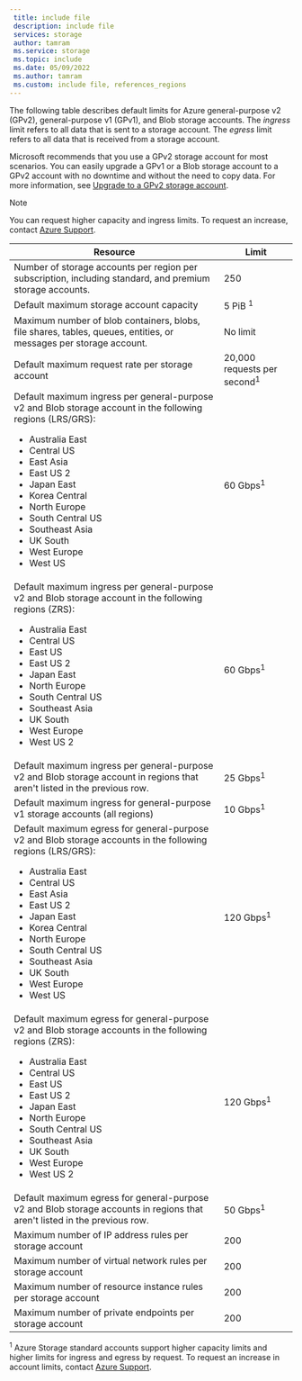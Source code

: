```yaml
---
 title: include file
 description: include file
 services: storage
 author: tamram
 ms.service: storage
 ms.topic: include
 ms.date: 05/09/2022
 ms.author: tamram
 ms.custom: include file, references_regions
---
```


The following table describes default limits for Azure general-purpose v2 (GPv2), general-purpose v1 (GPv1), and Blob storage accounts. The *ingress* limit refers to all data that is sent to a storage account. The *egress* limit refers to all data that is received from a storage account.

Microsoft recommends that you use a GPv2 storage account for most scenarios. You can easily upgrade a GPv1 or a Blob storage account to a GPv2 account with no downtime and without the need to copy data. For more information, see [Upgrade to a GPv2 storage account](../articles/storage/common/storage-account-upgrade.md).

> [!NOTE]
> You can request higher capacity and ingress limits. To request an increase, contact [Azure Support](https://azure.microsoft.com/support/faq/).

| Resource | Limit |
|--|--|
| Number of storage accounts per region per subscription, including standard, and premium storage accounts. | 250 |
| Default maximum storage account capacity | 5 PiB <sup>1</sup> |
| Maximum number of blob containers, blobs, file shares, tables, queues, entities, or messages per storage account. | No limit |
| Default maximum request rate per storage account | 20,000 requests per second<sup>1</sup> |
| Default maximum ingress per general-purpose v2 and Blob storage account in the following regions (LRS/GRS):<br /><ul><li>Australia East</li><li>Central US</li><li>East Asia</li><li>East US 2</li><li>Japan East</li><li>Korea Central</li><li>North Europe</li><li>South Central US</li><li>Southeast Asia</li><li>UK South</li><li>West Europe</li><li>West US</li></ul> | 60 Gbps<sup>1</sup> |
| Default maximum ingress per general-purpose v2 and Blob storage account in the following regions (ZRS):<br /><ul><li>Australia East</li><li>Central US</li><li>East US</li><li>East US 2</li><li>Japan East</li><li>North Europe</li><li>South Central US</li><li>Southeast Asia</li><li>UK South</li><li>West Europe</li><li>West US 2</li></ul> | 60 Gbps<sup>1</sup> |
| Default maximum ingress per general-purpose v2 and Blob storage account in regions that aren't listed in the previous row. | 25 Gbps<sup>1</sup> |
| Default maximum ingress for general-purpose v1 storage accounts (all regions) | 10 Gbps<sup>1</sup> |
| Default maximum egress for general-purpose v2 and Blob storage accounts in the following regions (LRS/GRS):<br /><ul><li>Australia East</li><li>Central US</li><li>East Asia</li><li>East US 2</li><li>Japan East</li><li>Korea Central</li><li>North Europe</li><li>South Central US</li><li>Southeast Asia</li><li>UK South</li><li>West Europe</li><li>West US</li></ul> | 120 Gbps<sup>1</sup> |
| Default maximum egress for general-purpose v2 and Blob storage accounts in the following regions (ZRS): <ul><li>Australia East</li><li>Central US</li><li>East US</li><li>East US 2</li><li>Japan East</li><li>North Europe</li><li>South Central US</li><li>Southeast Asia</li><li>UK South</li><li>West Europe</li><li>West US 2</li></ul> | 120 Gbps<sup>1</sup> |
| Default maximum egress for general-purpose v2 and Blob storage accounts in regions that aren't listed in the previous row. | 50 Gbps<sup>1</sup> |
| Maximum number of IP address rules per storage account | 200 |
| Maximum number of virtual network rules per storage account | 200 |
| Maximum number of resource instance rules per storage account | 200 |
| Maximum number of private endpoints per storage account | 200 |

<sup>1</sup> Azure Storage standard accounts support higher capacity limits and higher limits for ingress and egress by request. To request an increase in account limits, contact [Azure Support](https://azure.microsoft.com/support/faq/).
